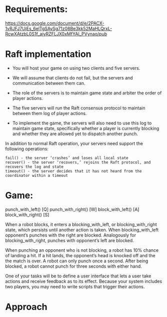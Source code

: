 
# Requirements:

https://docs.google.com/document/d/e/2PACX-1vRJFJ7UjEs_6elTgSAySg71z08Be3kk52MaHLQrxL-RcwXAtzbL0S1f_ajyRZFLJX0xMfYAI_PVynao/pub

# Raft implementation
- You will host your game on using two clients and five servers. 
- We will assume that clients do not fail, but the servers and communication between them can. 
- The role of the servers is to maintain game state and arbiter the order of player actions.

- The five servers will run the Raft consensus protocol to maintain between them log of player actions. 
- To implement the game, the servers will also need to use this log to maintain game state, specifically whether a player is currently blocking and whether they are allowed yet to dispatch another punch.

In addition to normal Raft operation, your servers need support the following operations:

    fail() - the server ‘crashes’ and loses all local state
    recover() - the server ‘recovers,’ rejoins the Raft protocol, and recovers the log and state
    timeout() - the server decides that it has not heard from the coordinator within a timeout



# Game:
punch_with_left() [Q]
punch_with_right() [W]
block_with_left() [A]
block_with_right() [S]

When a robot blocks, it enters a blocking_with_left, or blocking_with_right state, which persists until another action is taken.
When blocking_with_left opponent’s punches with the right are blocked.
Analogously for blocking_with_right, punches with opponent’s left are blocked.

When punching an opponent who is not blocking, a robot has 10% chance of landing a hit.
If a hit lands, the opponent’s head is knocked off and the the match is over.
A robot can only punch once a second. After being blocked, a robot cannot punch for three seconds with either hand.

One of your tasks will be to define a user interface that lets a user take actions and receive feedback as to its effect.
Because your system includes two players, you may need to write scripts that trigger their actions.



# Approach